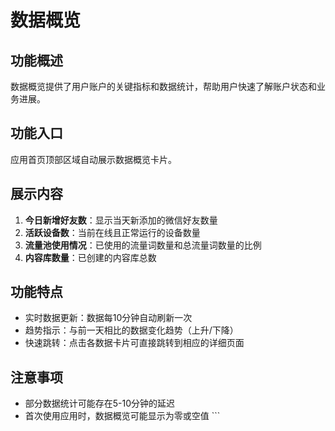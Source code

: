 # 数据概览

## 功能概述

数据概览提供了用户账户的关键指标和数据统计，帮助用户快速了解账户状态和业务进展。

## 功能入口

应用首页顶部区域自动展示数据概览卡片。

## 展示内容

1. **今日新增好友数**：显示当天新添加的微信好友数量
2. **活跃设备数**：当前在线且正常运行的设备数量
3. **流量池使用情况**：已使用的流量词数量和总流量词数量的比例
4. **内容库数量**：已创建的内容库总数

## 功能特点

- 实时数据更新：数据每10分钟自动刷新一次
- 趋势指示：与前一天相比的数据变化趋势（上升/下降）
- 快速跳转：点击各数据卡片可直接跳转到相应的详细页面

## 注意事项

- 部分数据统计可能存在5-10分钟的延迟
- 首次使用应用时，数据概览可能显示为零或空值
\`\`\`
